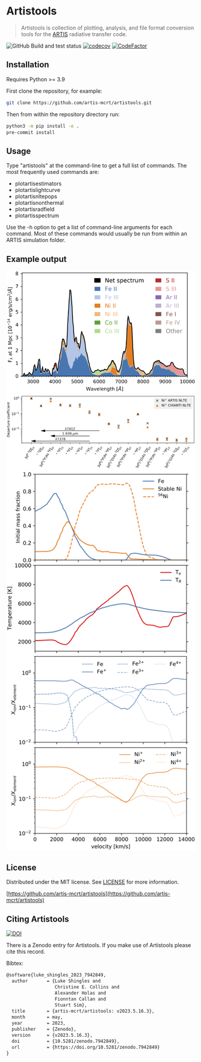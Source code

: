 # Artistools

> Artistools is collection of plotting, analysis, and file format conversion tools for the [ARTIS](https://github.com/artis-mcrt/artis) radiative transfer code.

![GitHub Build and test status](https://github.com/artis-mcrt/artistools/workflows/Build%20and%20test/badge.svg)
[![codecov](https://codecov.io/gh/artis-mcrt/artistools/branch/main/graph/badge.svg?token=XFlarJqeZd)](https://codecov.io/gh/artis-mcrt/artistools)
[![CodeFactor](https://www.codefactor.io/repository/github/artis-mcrt/artistools/badge)](https://www.codefactor.io/repository/github/artis-mcrt/artistools)

## Installation
Requires Python >= 3.9

First clone the repository, for example:
```sh
git clone https://github.com/artis-mcrt/artistools.git
```
Then from within the repository directory run:
```sh
python3 -m pip install -e .
pre-commit install
```

## Usage
Type "artistools" at the command-line to get a full list of commands. The most frequently used commands are:
- plotartisestimators
- plotartislightcurve
- plotartisnltepops
- plotartisnonthermal
- plotartisradfield
- plotartisspectrum

Use the -h option to get a list of command-line arguments for each command. Most of these commands would usually be run from within an ARTIS simulation folder.

## Example output

![Emission plot](https://github.com/artis-mcrt/artistools/raw/main/images/fig-emission.png)
![NLTE plot](https://github.com/artis-mcrt/artistools/raw/main/images/fig-nlte-Ni.png)
![Estimator plot](https://github.com/artis-mcrt/artistools/raw/main/images/fig-estimators.png)

## License
Distributed under the MIT license. See [LICENSE](https://github.com/artis-mcrt/artistools/blob/main/LICENSE) for more information.

[https://github.com/artis-mcrt/artistools](https://github.com/artis-mcrt/artistools)


## Citing Artistools
[![DOI](https://zenodo.org/badge/DOI/10.5281/zenodo.7942849.svg)](https://doi.org/10.5281/zenodo.7942849)

There is a Zenodo entry for Artistools. If you make use of Artistools please cite this record.

Bibtex:
```
@software{luke_shingles_2023_7942849,
  author       = {Luke Shingles and
                  Christine E. Collins and
                  Alexander Holas and
                  Fionntan Callan and
                  Stuart Sim},
  title        = {artis-mcrt/artistools: v2023.5.16.3},
  month        = may,
  year         = 2023,
  publisher    = {Zenodo},
  version      = {v2023.5.16.3},
  doi          = {10.5281/zenodo.7942849},
  url          = {https://doi.org/10.5281/zenodo.7942849}
}
```
